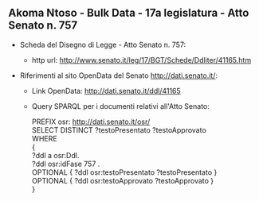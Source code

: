 ## Akoma Ntoso - Bulk Data - 17a legislatura - Atto Senato n. 757 ##

* Scheda del Disegno di Legge - Atto Senato n. 757:
	* http url: http://www.senato.it/leg/17/BGT/Schede/Ddliter/41165.htm

* Riferimenti al sito OpenData del Senato http://dati.senato.it/:
	* Link OpenData: http://dati.senato.it/ddl/41165
	* Query SPARQL per i documenti relativi all'Atto Senato:

        PREFIX osr: <http://dati.senato.it/osr/>  
		SELECT DISTINCT ?testoPresentato ?testoApprovato  
		WHERE  
		{  
		    ?ddl a osr:Ddl.  
		    ?ddl osr:idFase 757 .  
		    OPTIONAL { ?ddl osr:testoPresentato ?testoPresentato }  
		    OPTIONAL { ?ddl osr:testoApprovato ?testoApprovato }  
		}
		